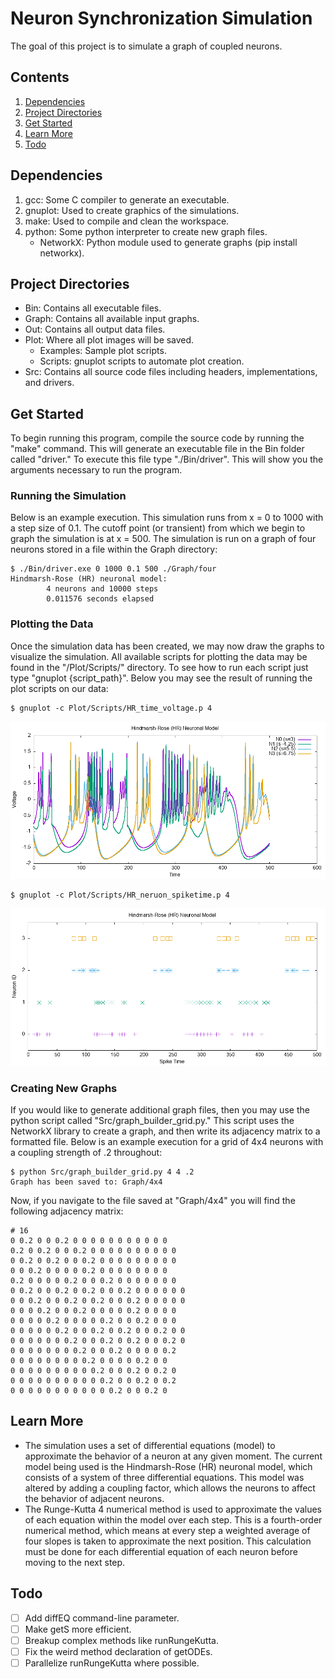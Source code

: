 # Neuron Synchronization Simulation
The goal of this project is to simulate a graph of coupled neurons.

## Contents
1. [Dependencies](https://github.com/AlexLeeSmith/NeuronSynchronizationSim/tree/master#dependencies)
2. [Project Directories](https://github.com/AlexLeeSmith/NeuronSynchronizationSim/tree/master#project-directories)
3. [Get Started](https://github.com/AlexLeeSmith/NeuronSynchronizationSim/tree/master#get-started)
4. [Learn More](https://github.com/AlexLeeSmith/NeuronSynchronizationSim/tree/master#learn-more)
5. [Todo](https://github.com/AlexLeeSmith/NeuronSynchronizationSim/tree/master#todo)

## Dependencies
1. gcc: Some C compiler to generate an executable.
2. gnuplot: Used to create graphics of the simulations.
3. make: Used to compile and clean the workspace.
4. python: Some python interpreter to create new graph files.
    - NetworkX: Python module used to generate graphs (pip install networkx).

## Project Directories
- Bin: Contains all executable files.
- Graph: Contains all available input graphs.
- Out: Contains all output data files.
- Plot: Where all plot images will be saved.
  - Examples: Sample plot scripts.
  - Scripts: gnuplot scripts to automate plot creation.
- Src: Contains all source code files including headers, implementations, and drivers.

## Get Started
To begin running this program, compile the source code by running the "make" command. This will generate an executable file in the Bin folder called "driver." To execute this file type "./Bin/driver". This will show you the arguments necessary to run the program. 

### Running the Simulation
Below is an example execution. This simulation runs from x = 0 to 1000 with a step size of 0.1. The cutoff point (or transient) from which we begin to graph the simulation is at x = 500. The simulation is run on a graph of four neurons stored in a file within the Graph directory:
```
$ ./Bin/driver.exe 0 1000 0.1 500 ./Graph/four
Hindmarsh-Rose (HR) neuronal model:
        4 neurons and 10000 steps
        0.011576 seconds elapsed
```

### Plotting the Data
Once the simulation data has been created, we may now draw the graphs to visualize the simulation. All available scripts for plotting the data may be found in the "/Plot/Scripts/" directory. To see how to run each script just type "gnuplot {script_path}". Below you may see the result of running the plot scripts on our data:

```
$ gnuplot -c Plot/Scripts/HR_time_voltage.p 4
```
![Time vs. Voltage of the HR model with 4 neurons](/Plot/Examples/HR_time_voltage(N%3D4).png)

```
$ gnuplot -c Plot/Scripts/HR_neruon_spiketime.p 4
```
![Neuron ID vs. Spike Times of the HR model with 4 neurons](/Plot/Examples/HR_neuron_spiketime(N%3D4).png)

### Creating New Graphs
If you would like to generate additional graph files, then you may use the python script called "Src/graph_builder_grid.py." This script uses the NetworkX library to create a graph, and then write its adjacency matrix to a formatted file. Below is an example execution for a grid of 4x4 neurons with a coupling strength of .2 throughout:
```
$ python Src/graph_builder_grid.py 4 4 .2
Graph has been saved to: Graph/4x4
```

Now, if you navigate to the file saved at "Graph/4x4" you will find the following adjacency matrix:
```
# 16
0 0.2 0 0 0.2 0 0 0 0 0 0 0 0 0 0 0 
0.2 0 0.2 0 0 0.2 0 0 0 0 0 0 0 0 0 0 
0 0.2 0 0.2 0 0 0.2 0 0 0 0 0 0 0 0 0 
0 0 0.2 0 0 0 0 0.2 0 0 0 0 0 0 0 0 
0.2 0 0 0 0 0.2 0 0 0.2 0 0 0 0 0 0 0 
0 0.2 0 0 0.2 0 0.2 0 0 0.2 0 0 0 0 0 0 
0 0 0.2 0 0 0.2 0 0.2 0 0 0.2 0 0 0 0 0 
0 0 0 0.2 0 0 0.2 0 0 0 0 0.2 0 0 0 0 
0 0 0 0 0.2 0 0 0 0 0.2 0 0 0.2 0 0 0 
0 0 0 0 0 0.2 0 0 0.2 0 0.2 0 0 0.2 0 0 
0 0 0 0 0 0 0.2 0 0 0.2 0 0.2 0 0 0.2 0 
0 0 0 0 0 0 0 0.2 0 0 0.2 0 0 0 0 0.2 
0 0 0 0 0 0 0 0 0.2 0 0 0 0 0.2 0 0 
0 0 0 0 0 0 0 0 0 0.2 0 0 0.2 0 0.2 0 
0 0 0 0 0 0 0 0 0 0 0.2 0 0 0.2 0 0.2 
0 0 0 0 0 0 0 0 0 0 0 0.2 0 0 0.2 0 
```

## Learn More
- The simulation uses a set of differential equations (model) to approximate the behavior of a neuron at any given moment. The current model being used is the Hindmarsh-Rose (HR) neuronal model, which consists of a system of three differential equations. This model was altered by adding a coupling factor, which allows the neurons to affect the behavior of adjacent neurons.
- The Runge-Kutta 4 numerical method is used to approximate the values of each equation within the model over each step. This is a fourth-order numerical method, which means at every step a weighted average of four slopes is taken to approximate the next position. This calculation must be done for each differential equation of each neuron before moving to the next step.

## Todo
- [ ] Add diffEQ command-line parameter.
- [ ] Make getS more efficient.
- [ ] Breakup complex methods like runRungeKutta.
- [ ] Fix the weird method declaration of getODEs.
- [ ] Parallelize runRungeKutta where possible.
